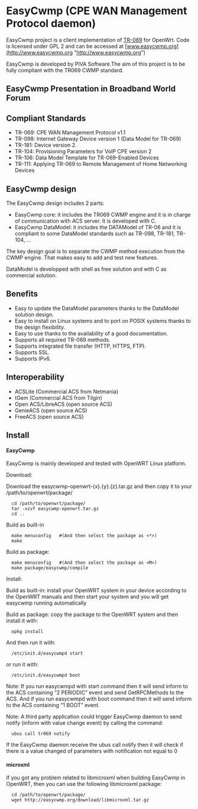 # EasyCwmp (CPE WAN Management Protocol daemon)

EasyCwmp project is a client implementation of [TR-069](http://en.wikipedia.org/wiki/TR-069 "http://en.wikipedia.org/wiki/TR-069") for OpenWrt. Code is licensed under GPL 2 and can be accessed at [www.easycwmp.org](http://www.easycwmp.org "http://www.easycwmp.org")

EasyCwmp is developed by PIVA Software.The aim of this project is to be fully compliant with the TR069 CWMP standard.

## EasyCwmp Presentation in Broadband World Forum

## Compliant Standards

- TR-069: CPE WAN Management Protocol v1.1
- TR-098: Internet Gateway Device version 1 (Data Model for TR-069)
- TR-181: Device version 2.
- TR-104: Provisioning Parameters for VoIP CPE version 2
- TR-106: Data Model Template for TR-069-Enabled Devices
- TR-111: Applying TR-069 to Remote Management of Home Networking Devices

## EasyCwmp design

The EasyCwmp design includes 2 parts:

- EasyCwmp core: it includes the TR069 CWMP engine and it is in charge of communication with ACS server. It is developed with C.
- EasyCwmp DataModel: it includes the DATAModel of TR-06 and it is compliant to some DataModel standards such as TR-098, TR-181, TR-104, ...

The key design goal is to separate the CWMP method execution from the CWMP engine. That makes easy to add and test new features.

DataModel is developped with shell as free solution and with C as commercial solution.

## Benefits

- Easy to update the DataModel parameters thanks to the DataModel solution design.
- Easy to install on Linux systems and to port on POSIX systems thanks to the design flexibility.
- Easy to use thanks to the availability of a good documentation.
- Supports all required TR-069 methods.
- Supports integrated file transfer (HTTP, HTTPS, FTP).
- Supports SSL.
- Supports IPv6.

## Interoperability

- ACSLite (Commercial ACS from Netmania)
- tGem (Commercial ACS from Tilgin)
- Open ACS/LibreACS (open source ACS)
- GenieACS (open source ACS)
- FreeACS (open source ACS)

## Install

#### EasyCwmp

EasyCwmp is mainly developed and tested with OpenWRT Linux platform.

Download:

Download the easycwmp-openwrt-{x}.{y}.{z}.tar.gz and then copy it to your /path/to/openwrt/package/

```
  cd /path/to/openwrt/package/
  tar -xzvf easycwmp-openwrt.tar.gz
  cd ..
```

Build as built-in

```
  make menuconfig   #(And then select the package as <*>)
  make
```

Build as package:

```
  make menuconfig   #(And then select the package as <M>)
  make package/easycwmp/compile
```

Install:

Build as built-in: install your OpenWRT system in your device according to the OpenWRT manuals and then start your system and you will get easycwmp running automatically

Build as package: copy the package to the OpenWRT system and then install it with:

```
  opkg install
```

And then run it with:

```
  /etc/init.d/easycwmpd start
```

or run it with:

```
  /etc/init.d/easycwmpd boot
```

Note: If you run easycwmpd with start command then it will send inform to the ACS containing “2 PERIODIC” event and send GetRPCMethods to the ACS. And if you run easycwmpd with boot command then it will send inform to the ACS containing “1 BOOT” event.

Note: A third party application could trigger EasyCwmp daemon to send notify (inform with value change event) by calling the command:

```
  ubus call tr069 notify
```

If the EasyCwmp daemon receive the ubus call notify then it will check if there is a value changed of parameters with notification not equal to 0

#### microxml

If you got any problem related to libmicroxml when building EasyCwmp in OpenWRT, then you can use the following libmicroxml package:

```
  cd /path/to/openwrt/package/
  wget http://easycwmp.org/download/libmicroxml.tar.gz
```

